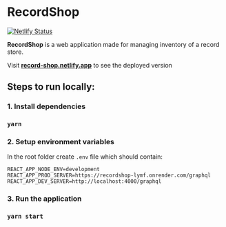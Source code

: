 # RecordShop
[![Netlify Status](https://api.netlify.com/api/v1/badges/80ddb556-4829-4d99-b375-81b69d341b23/deploy-status)](https://app.netlify.com/sites/record-shop/deploys)

**RecordShop** is a web application made for managing inventory of a record store.

Visit **[record-shop.netlify.app](https://record-shop.netlify.app)** to see the deployed version

## Steps to run locally:

### 1. Install dependencies
### `yarn`

### 2. Setup environment variables
In the root folder create `.env` file which should contain:
```
REACT_APP_NODE_ENV=development
REACT_APP_PROD_SERVER=https://recordshop-lymf.onrender.com/graphql
REACT_APP_DEV_SERVER=http://localhost:4000/graphql
```

### 3. Run the application
### `yarn start`
